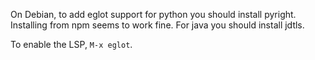 On Debian, to add eglot support for python you should install pyright.
Installing from npm seems to work fine.
For java you should install jdtls.

To enable the LSP, `M-x eglot`.